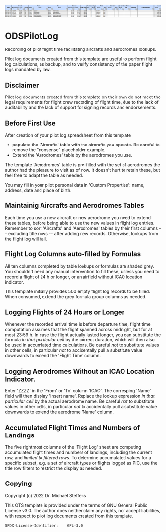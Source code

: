 ![PilotLog screenshot](docs/images/PilotLog.png)

# ODSPilotLog
Recording of pilot flight time facilitating aircrafts and aerodromes lookups.

Pilot log documents created from this template are useful to perform flight log calculations, as backup, and to verify consistency of the paper flight logs mandated by law.

## Disclaimer

Pilot log documents created from this template on their own do not meet the legal requirements for flight crew recording of flight time, due to the lack of auditability and the lack of support for signing records and endorsements.

## Before First Use

After creation of your pilot log spreadsheet from this template

 - populate the 'Aircrafts' table with the aircrafts you operate. Be careful to remove the "nonsense" placeholder example.
 - Extend the 'Aerodromes' table by the aerodromes you use.

The template  'Aerodromes' table is pre-filled with the set of aerodromes the author had the pleasure to visit as of now. It doesn't hurt to retain these, but feel free to adapt the table as needed.

You may fill in your pilot personal data in 'Custom Properties': name, address, date and place of birth.

## Maintainig Aircrafts and Aerodromes Tables

Each time you use a new aircraft or new aerodrome you need to extend these tables, before being able to use the new values in flight log entries. Remember to sort 'Aircrafts' and 'Aerodromes' tables by their first columns -- excluding title rows -- after adding new records. Otherwise, lookups from the flight log will fail.

## Flight Log Columns auto-filled by Formulas

All ten columns completed by table lookups or formulas are shaded grey. You shouldn't need any manual intervention to fill these, unless you need to record a flight of 24 h or longer, or an airfield without ICAO location indicator.

This template initially provides 500 empty flight log records to be filled. When consumed, extend the grey formula group columns as needed.

## Logging Flights of  24 Hours or Longer

Whenever the recorded arrival time is before departure time, flight time computation assumes that the flight spanned across midnight, but for at most 23:59 h. In case the flight actually lasted longer, you can substitute the formula _in that particular cell_ by the correct duration, which will then also be used in accumlated time calculations. Be careful _not_ to substitute values in other cells, in particular _not_ to accidentally pull a substitute value downwards to extend the 'Flight Time' column.

## Logging Aerodromes Without an ICAO Location Indicator.

Enter 'ZZZZ' in the 'From' or 'To' column 'ICAO'. The corresping 'Name' field will then display 'Insert name'. Replace the lookup expression _in that particular cell_ by the actual aerodrome name. Be careful _not_ to substitute values in other cells, in particular _not_ to accidentally pull a substitute value downwards to extend the aerodrome 'Name' column.

## Accumulated Flight Times and Numbers of Landings

The five rightmost columns of the 'Flight Log' sheet are computing accumulated flight times and numbers of landings, including the current row, and _limited to filtered rows_. To determine accumulated values for a specific subset, e.g. a set of aircraft types or flights logged as PIC, use the title row filters to restrict the display as needed.

## Copying

Copyright (c) 2022 Dr. Michael Steffens

This OTS template is provided under the terms of GNU General Public License v3.0. The author does neither claim any rights, nor accept liabilities, with respect to pilot log documents created from this template.

	SPDX-License-Identifier:	GPL-3.0
